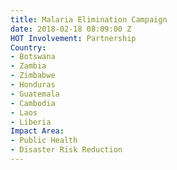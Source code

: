 ```yaml
---
title: Malaria Elimination Campaign
date: 2018-02-18 08:09:00 Z
HOT Involvement: Partnership
Country:
- Botswana
- Zambia
- Zimbabwe
- Honduras
- Guatemala
- Cambodia
- Laos
- Liberia
Impact Area:
- Public Health
- Disaster Risk Reduction
---
```


